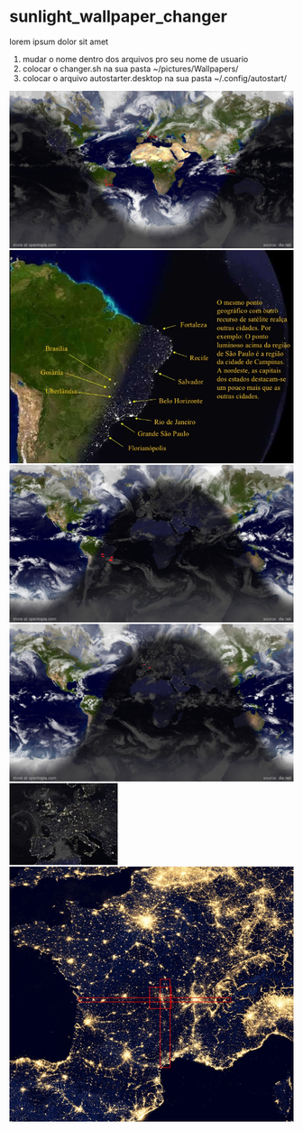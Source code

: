 # sunlight_wallpaper_changer
lorem ipsum dolor sit amet

1. mudar o nome dentro dos arquivos pro seu nome de usuario
2. colocar o changer.sh na sua pasta ~/pictures/Wallpapers/
3. colocar o arquivo autostarter.desktop na sua pasta ~/.config/autostart/

![](world_sunlight_Wallpaper.jpg)
![](reference_for_locations/brasil_reference_image.jpg)
![](reference_for_locations/brasil_test_image.jpg)
![](reference_for_locations/franca_test_image.jpg)
![](reference_for_locations/france_sunlight_Wallpaper.jpg)
![](reference_for_locations/lyon.jpg)

